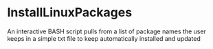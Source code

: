 # InstallLinuxPackages
An interactive BASH script pulls from a list of package names the user keeps in a simple txt file to keep automatically installed and updated
